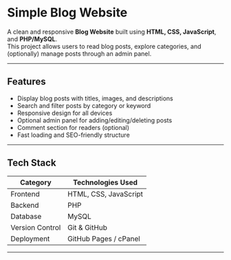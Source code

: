 # Simple Blog Website

A clean and responsive **Blog Website** built using **HTML, CSS, JavaScript**, and **PHP/MySQL**.  
This project allows users to read blog posts, explore categories, and (optionally) manage posts through an admin panel.

---

##  Features

-  Display blog posts with titles, images, and descriptions  
-  Search and filter posts by category or keyword  
-  Responsive design for all devices  
-  Optional admin panel for adding/editing/deleting posts  
-  Comment section for readers (optional)  
-  Fast loading and SEO-friendly structure  

---

##  Tech Stack

| Category | Technologies Used |
|-----------|-------------------|
| Frontend | HTML, CSS, JavaScript |
| Backend | PHP |
| Database | MySQL |
| Version Control | Git & GitHub |
| Deployment | GitHub Pages / cPanel |

---



